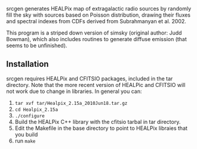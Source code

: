 srcgen generates HEALPix map of extragalactic radio sources by randomly fill
the sky with sources based on Poisson distribution, drawing their fluxes and
spectral indexes from CDFs derived from Subrahmanyan et al. 2002.

This program is a striped down version of simsky (original author: Judd Bowman),
which also includes routines to generate diffuse emission (that seems to be
unfinished).

Installation
------------
srcgen requires HEALPix and CFITSIO packages, included in the tar directory.
Note that the more recent version of HEALPic and CFITSIO will not work due to
change in libraries. In general you can:
1. `tar xvf tar/Healpix_2.15a_2010Jun18.tar.gz`
2. `cd Healpix_2.15a`
3. `./configure`
4. Build the HEALPix C++ library with the cfitsio tarbal in tar directory.
5. Edit the Makefile in the base directory to point to HEALPix libraies that
you build
6. run `make`
